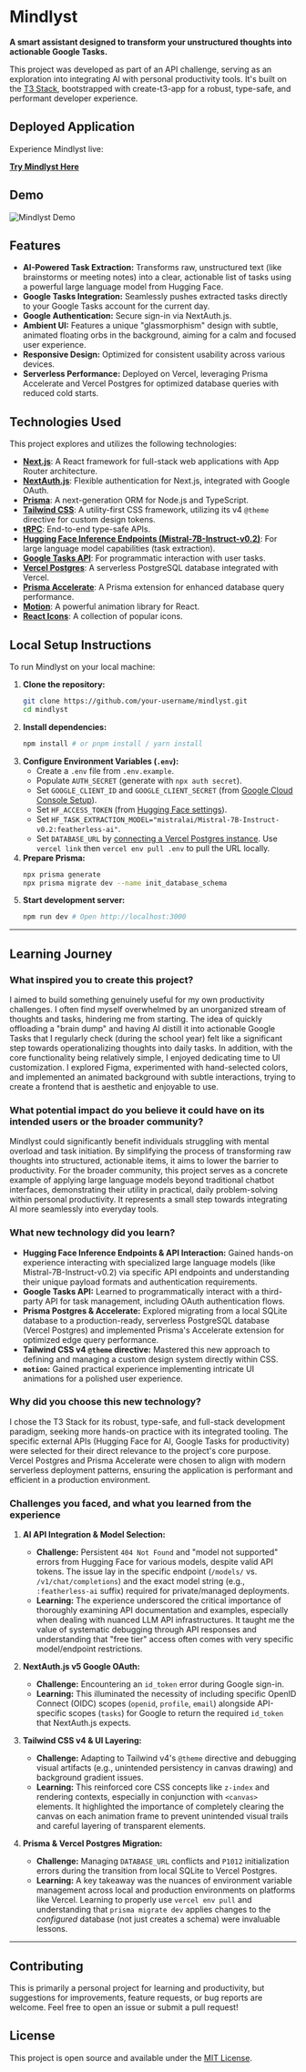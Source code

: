 # Mindlyst

**A smart assistant designed to transform your unstructured thoughts into actionable Google Tasks.**

This project was developed as part of an API challenge, serving as an exploration into integrating AI with personal productivity tools. It's built on the [T3 Stack](https://create.t3.gg/), bootstrapped with create-t3-app for a robust, type-safe, and performant developer experience.

## Deployed Application

Experience Mindlyst live:

**[Try Mindlyst Here](https://mindlyst.vercel.app/)**

## Demo

![Mindlyst Demo](https://github.com/user-attachments/assets/6a7a879d-fd38-446d-ad77-5545cffcf317)

## Features

*   **AI-Powered Task Extraction:** Transforms raw, unstructured text (like brainstorms or meeting notes) into a clear, actionable list of tasks using a powerful large language model from Hugging Face.
*   **Google Tasks Integration:** Seamlessly pushes extracted tasks directly to your Google Tasks account for the current day.
*   **Google Authentication:** Secure sign-in via NextAuth.js.
*   **Ambient UI:** Features a unique "glassmorphism" design with subtle, animated floating orbs in the background, aiming for a calm and focused user experience.
*   **Responsive Design:** Optimized for consistent usability across various devices.
*   **Serverless Performance:** Deployed on Vercel, leveraging Prisma Accelerate and Vercel Postgres for optimized database queries with reduced cold starts.

## Technologies Used

This project explores and utilizes the following technologies:

*   **[Next.js](https://nextjs.org)**: A React framework for full-stack web applications with App Router architecture.
*   **[NextAuth.js](https://next-auth.js.org)**: Flexible authentication for Next.js, integrated with Google OAuth.
*   **[Prisma](https://prisma.io)**: A next-generation ORM for Node.js and TypeScript.
*   **[Tailwind CSS](https://tailwindcss.com)**: A utility-first CSS framework, utilizing its v4 `@theme` directive for custom design tokens.
*   **[tRPC](https://trpc.io)**: End-to-end type-safe APIs.
*   **[Hugging Face Inference Endpoints (Mistral-7B-Instruct-v0.2)](https://huggingface.co/mistralai/Mistral-7B-Instruct-v0.2)**: For large language model capabilities (task extraction).
*   **[Google Tasks API](https://developers.google.com/tasks)**: For programmatic interaction with user tasks.
*   **[Vercel Postgres](https://vercel.com/docs/storage/vercel-postgres)**: A serverless PostgreSQL database integrated with Vercel.
*   **[Prisma Accelerate](https://www.prisma.io/data-platform/accelerate)**: A Prisma extension for enhanced database query performance.
*   **[Motion](https://motion.dev/)**: A powerful animation library for React.
*   **[React Icons](https://react-icons.github.io/react-icons/)**: A collection of popular icons.

## Local Setup Instructions

To run Mindlyst on your local machine:

1.  **Clone the repository:**
    ```bash
    git clone https://github.com/your-username/mindlyst.git
    cd mindlyst
    ```
2.  **Install dependencies:**
    ```bash
    npm install # or pnpm install / yarn install
    ```
3.  **Configure Environment Variables (`.env`):**
    *   Create a `.env` file from `.env.example`.
    *   Populate `AUTH_SECRET` (generate with `npx auth secret`).
    *   Set `GOOGLE_CLIENT_ID` and `GOOGLE_CLIENT_SECRET` (from [Google Cloud Console Setup](#google-cloud-console-setup)).
    *   Set `HF_ACCESS_TOKEN` (from [Hugging Face settings](https://huggingface.co/settings/tokens)).
    *   Set `HF_TASK_EXTRACTION_MODEL="mistralai/Mistral-7B-Instruct-v0.2:featherless-ai"`.
    *   Set `DATABASE_URL` by [connecting a Vercel Postgres instance](#vercel-postgres-setup). Use `vercel link` then `vercel env pull .env` to pull the URL locally.
4.  **Prepare Prisma:**
    ```bash
    npx prisma generate
    npx prisma migrate dev --name init_database_schema
    ```
5.  **Start development server:**
    ```bash
    npm run dev # Open http://localhost:3000
    ```
    
---

## Learning Journey

### What inspired you to create this project?

I aimed to build something genuinely useful for my own productivity challenges. I often find myself overwhelmed by an unorganized stream of thoughts and tasks, hindering me from starting. The idea of quickly offloading a "brain dump" and having AI distill it into actionable Google Tasks that I regularly check (during the school year) felt like a significant step towards operationalizing thoughts into daily tasks. In addition, with the core functionality being relatively simple, I enjoyed dedicating time to UI customization. I explored Figma, experimented with hand-selected colors, and implemented an animated background with subtle interactions, trying to create a frontend that is aesthetic and enjoyable to use.

### What potential impact do you believe it could have on its intended users or the broader community?

Mindlyst could significantly benefit individuals struggling with mental overload and task initiation. By simplifying the process of transforming raw thoughts into structured, actionable items, it aims to lower the barrier to productivity. For the broader community, this project serves as a concrete example of applying large language models beyond traditional chatbot interfaces, demonstrating their utility in practical, daily problem-solving within personal productivity. It represents a small step towards integrating AI more seamlessly into everyday tools.

### What new technology did you learn?

*   **Hugging Face Inference Endpoints & API Interaction:** Gained hands-on experience interacting with specialized large language models (like Mistral-7B-Instruct-v0.2) via specific API endpoints and understanding their unique payload formats and authentication requirements.
*   **Google Tasks API:** Learned to programmatically interact with a third-party API for task management, including OAuth authentication flows.
*   **Prisma Postgres & Accelerate:** Explored migrating from a local SQLite database to a production-ready, serverless PostgreSQL database (Vercel Postgres) and implemented Prisma's Accelerate extension for optimized edge query performance.
*   **Tailwind CSS v4 `@theme` directive:** Mastered this new approach to defining and managing a custom design system directly within CSS.
*   **`motion`:** Gained practical experience implementing intricate UI animations for a polished user experience.

### Why did you choose this new technology?

I chose the T3 Stack for its robust, type-safe, and full-stack development paradigm, seeking more hands-on practice with its integrated tooling. The specific external APIs (Hugging Face for AI, Google Tasks for productivity) were selected for their direct relevance to the project's core purpose. Vercel Postgres and Prisma Accelerate were chosen to align with modern serverless deployment patterns, ensuring the application is performant and efficient in a production environment.

### Challenges you faced, and what you learned from the experience

1.  **AI API Integration & Model Selection:**
    *   **Challenge:** Persistent `404 Not Found` and "model not supported" errors from Hugging Face for various models, despite valid API tokens. The issue lay in the specific endpoint (`/models/` vs. `/v1/chat/completions`) and the exact model string (e.g., `:featherless-ai` suffix) required for private/managed deployments.
    *   **Learning:** The experience underscored the critical importance of thoroughly examining API documentation and examples, especially when dealing with nuanced LLM API infrastructures. It taught me the value of systematic debugging through API responses and understanding that "free tier" access often comes with very specific model/endpoint restrictions.

2.  **NextAuth.js v5 Google OAuth:**
    *   **Challenge:** Encountering an `id_token` error during Google sign-in.
    *   **Learning:** This illuminated the necessity of including specific OpenID Connect (OIDC) scopes (`openid`, `profile`, `email`) alongside API-specific scopes (`tasks`) for Google to return the required `id_token` that NextAuth.js expects.

3.  **Tailwind CSS v4 & UI Layering:**
    *   **Challenge:** Adapting to Tailwind v4's `@theme` directive and debugging visual artifacts (e.g., unintended persistency in canvas drawing) and background gradient issues.
    *   **Learning:** This reinforced core CSS concepts like `z-index` and rendering contexts, especially in conjunction with `<canvas>` elements. It highlighted the importance of completely clearing the canvas on each animation frame to prevent unintended visual trails and careful layering of transparent elements.

4.  **Prisma & Vercel Postgres Migration:**
    *   **Challenge:** Managing `DATABASE_URL` conflicts and `P1012` initialization errors during the transition from local SQLite to Vercel Postgres.
    *   **Learning:** A key takeaway was the nuances of environment variable management across local and production environments on platforms like Vercel. Learning to properly use `vercel env pull` and understanding that `prisma migrate dev` applies changes to the *configured* database (not just creates a schema) were invaluable lessons.

---

## Contributing

This is primarily a personal project for learning and productivity, but suggestions for improvements, feature requests, or bug reports are welcome. Feel free to open an issue or submit a pull request!

## License

This project is open source and available under the [MIT License](LICENSE).
